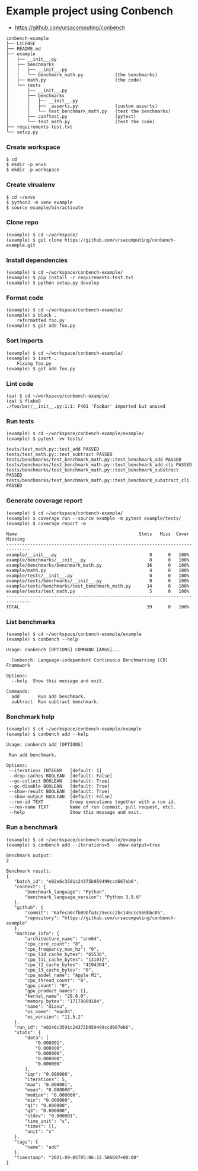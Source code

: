 # Example project using Conbench

- https://github.com/ursacomputing/conbench


```
conbench-example
├── LICENSE
├── README.md
├── example
│   ├── __init__.py
│   ├── benchmarks
│   │   ├── __init__.py
│   │   └── benchmark_math.py            (the benchmarks)
│   ├── math.py                          (the code)
│   └── tests
│       ├── __init__.py
│       ├── benchmarks
│       │   ├── __init__.py
│       │   ├── _asserts.py              (custom asserts)
│       │   └── test_benchmark_math.py   (test the benchmarks)
│       ├── conftest.py                  (pytest)
│       └── test_math.py                 (test the code)
├── requirements-test.txt
└── setup.py

```

### Create workspace
    $ cd
    $ mkdir -p envs
    $ mkdir -p workspace


### Create virualenv
    $ cd ~/envs
    $ python3 -m venv example
    $ source example/bin/activate


### Clone repo
    (example) $ cd ~/workspace/
    (example) $ git clone https://github.com/ursacomputing/conbench-example.git


### Install dependencies
    (example) $ cd ~/workspace/conbench-example/
    (example) $ pip install -r requirements-test.txt
    (example) $ python setup.py develop


### Format code
    (example) $ cd ~/workspace/conbench-example/
    (example) $ black .
        reformatted foo.py
    (example) $ git add foo.py


### Sort imports
    (example) $ cd ~/workspace/conbench-example/
    (example) $ isort .
        Fixing foo.py
    (example) $ git add foo.py


### Lint code
    (qa) $ cd ~/workspace/conbench-example/
    (qa) $ flake8
    ./foo/bar/__init__.py:1:1: F401 'FooBar' imported but unused


### Run tests
    (example) $ cd ~/workspace/conbench-example/example/
    (example) $ pytest -vv tests/

```
tests/test_math.py::test_add PASSED
tests/test_math.py::test_subtract PASSED
tests/benchmarks/test_benchmark_math.py::test_benchmark_add PASSED
tests/benchmarks/test_benchmark_math.py::test_benchmark_add_cli PASSED
tests/benchmarks/test_benchmark_math.py::test_benchmark_substract PASSED
tests/benchmarks/test_benchmark_math.py::test_benchmark_substract_cli PASSED

```


### Generate coverage report
    (example) $ cd ~/workspace/conbench-example/
    (example) $ coverage run --source example -m pytest example/tests/ 
    (example) $ coverage report -m
    
```
Name                                              Stmts   Miss  Cover   Missing
-------------------------------------------------------------------------------
example/__init__.py                                   0      0   100%
example/benchmarks/__init__.py                        0      0   100%
example/benchmarks/benchmark_math.py                 16      0   100%
example/math.py                                       4      0   100%
example/tests/__init__.py                             0      0   100%
example/tests/benchmarks/__init__.py                  0      0   100%
example/tests/benchmarks/test_benchmark_math.py      14      0   100%
example/tests/test_math.py                            5      0   100%
-------------------------------------------------------------------------------
TOTAL                                                39      0   100%
```

### List benchmarks
    (example) $ cd ~/workspace/conbench-example/example
    (example) $ conbench --help

```
Usage: conbench [OPTIONS] COMMAND [ARGS]...

  Conbench: Language-independent Continuous Benchmarking (CB) Framework

Options:
  --help  Show this message and exit.

Commands:
  add       Run add benchmark.
  subtract  Run subtract benchmark.
 ```

### Benchmark help
    (example) $ cd ~/workspace/conbench-example/example
    (example) $ conbench add --help

 ```
 Usage: conbench add [OPTIONS]

  Run add benchmark.

Options:
  --iterations INTEGER   [default: 1]
  --drop-caches BOOLEAN  [default: False]
  --gc-collect BOOLEAN   [default: True]
  --gc-disable BOOLEAN   [default: True]
  --show-result BOOLEAN  [default: True]
  --show-output BOOLEAN  [default: False]
  --run-id TEXT          Group executions together with a run id.
  --run-name TEXT        Name of run (commit, pull request, etc).
  --help                 Show this message and exit.
 ```

### Run a benchmark
    (example) $ cd ~/workspace/conbench-example/example
    (example) $ conbench add --iterations=5 --show-output=true

 ```
Benchmark output:
2

Benchmark result:
{
    "batch_id": "e02e6c3591c24375b959499ccd667eb6",
    "context": {
        "benchmark_language": "Python",
        "benchmark_language_version": "Python 3.9.6"
    },
    "github": {
        "commit": "6afeca0cfb09bfa3c25eccc2bc146ccc560bbc85",
        "repository": "https://github.com/ursacomputing/conbench-example"
    },
    "machine_info": {
        "architecture_name": "arm64",
        "cpu_core_count": "8",
        "cpu_frequency_max_hz": "0",
        "cpu_l1d_cache_bytes": "65536",
        "cpu_l1i_cache_bytes": "131072",
        "cpu_l2_cache_bytes": "4194304",
        "cpu_l3_cache_bytes": "0",
        "cpu_model_name": "Apple M1",
        "cpu_thread_count": "8",
        "gpu_count": "0",
        "gpu_product_names": [],
        "kernel_name": "20.6.0",
        "memory_bytes": "17179869184",
        "name": "diana",
        "os_name": "macOS",
        "os_version": "11.5.2"
    },
    "run_id": "e02e6c3591c24375b959499ccd667eb6",
    "stats": {
        "data": [
            "0.000001",
            "0.000000",
            "0.000000",
            "0.000000",
            "0.000000"
        ],
        "iqr": "0.000000",
        "iterations": 5,
        "max": "0.000001",
        "mean": "0.000000",
        "median": "0.000000",
        "min": "0.000000",
        "q1": "0.000000",
        "q3": "0.000000",
        "stdev": "0.000001",
        "time_unit": "s",
        "times": [],
        "unit": "s"
    },
    "tags": {
        "name": "add"
    },
    "timestamp": "2021-09-05T05:06:12.586697+00:00"
}
 ```

